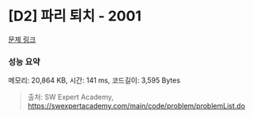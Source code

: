 # [D2] 파리 퇴치 - 2001 

[문제 링크](https://swexpertacademy.com/main/code/problem/problemDetail.do?contestProbId=AV5PzOCKAigDFAUq) 

### 성능 요약

메모리: 20,864 KB, 시간: 141 ms, 코드길이: 3,595 Bytes



> 출처: SW Expert Academy, https://swexpertacademy.com/main/code/problem/problemList.do